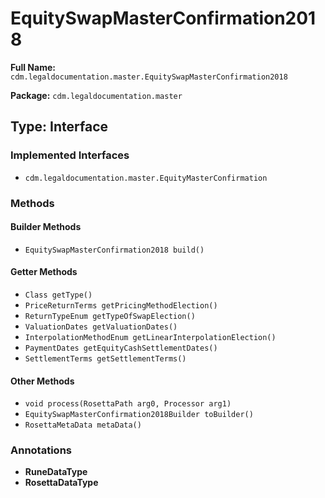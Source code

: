 # EquitySwapMasterConfirmation2018

**Full Name:** `cdm.legaldocumentation.master.EquitySwapMasterConfirmation2018`

**Package:** `cdm.legaldocumentation.master`

## Type: Interface

### Implemented Interfaces

- `cdm.legaldocumentation.master.EquityMasterConfirmation`

### Methods

#### Builder Methods

- `EquitySwapMasterConfirmation2018 build()`

#### Getter Methods

- `Class getType()`
- `PriceReturnTerms getPricingMethodElection()`
- `ReturnTypeEnum getTypeOfSwapElection()`
- `ValuationDates getValuationDates()`
- `InterpolationMethodEnum getLinearInterpolationElection()`
- `PaymentDates getEquityCashSettlementDates()`
- `SettlementTerms getSettlementTerms()`

#### Other Methods

- `void process(RosettaPath arg0, Processor arg1)`
- `EquitySwapMasterConfirmation2018Builder toBuilder()`
- `RosettaMetaData metaData()`

### Annotations

- **RuneDataType**
- **RosettaDataType**

